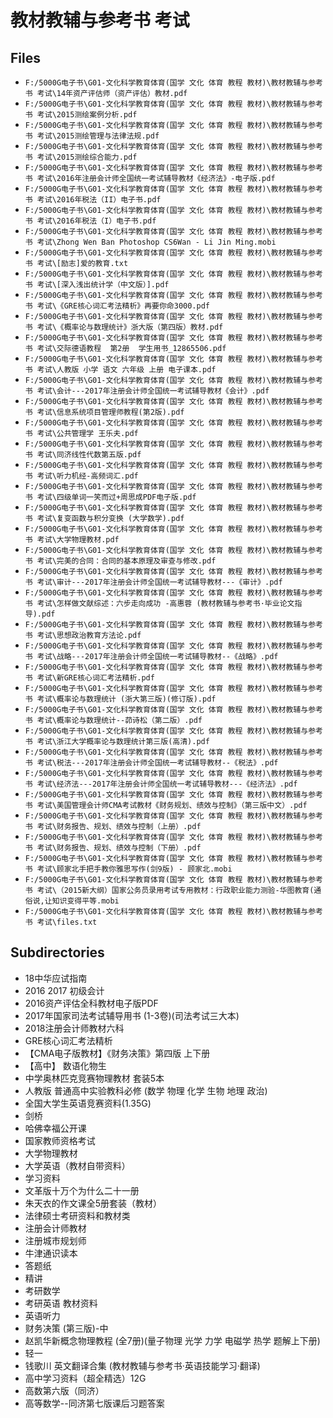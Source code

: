 # 教材教辅与参考书 考试

## Files

- `F:/5000G电子书\G01-文化科学教育体育(国学 文化 体育 教程 教材)\教材教辅与参考书 考试\14年资产评估师（资产评估）教材.pdf`
- `F:/5000G电子书\G01-文化科学教育体育(国学 文化 体育 教程 教材)\教材教辅与参考书 考试\2015测绘案例分析.pdf`
- `F:/5000G电子书\G01-文化科学教育体育(国学 文化 体育 教程 教材)\教材教辅与参考书 考试\2015测绘管理与法律法规.pdf`
- `F:/5000G电子书\G01-文化科学教育体育(国学 文化 体育 教程 教材)\教材教辅与参考书 考试\2015测绘综合能力.pdf`
- `F:/5000G电子书\G01-文化科学教育体育(国学 文化 体育 教程 教材)\教材教辅与参考书 考试\2016年注册会计师全国统一考试辅导教材《经济法》-电子版.pdf`
- `F:/5000G电子书\G01-文化科学教育体育(国学 文化 体育 教程 教材)\教材教辅与参考书 考试\2016年税法（II）电子书.pdf`
- `F:/5000G电子书\G01-文化科学教育体育(国学 文化 体育 教程 教材)\教材教辅与参考书 考试\2016年税法（I）电子书.pdf`
- `F:/5000G电子书\G01-文化科学教育体育(国学 文化 体育 教程 教材)\教材教辅与参考书 考试\Zhong Wen Ban Photoshop CS6Wan - Li Jin Ming.mobi`
- `F:/5000G电子书\G01-文化科学教育体育(国学 文化 体育 教程 教材)\教材教辅与参考书 考试\[励志]爱的教育.txt`
- `F:/5000G电子书\G01-文化科学教育体育(国学 文化 体育 教程 教材)\教材教辅与参考书 考试\[深入浅出统计学（中文版）].pdf`
- `F:/5000G电子书\G01-文化科学教育体育(国学 文化 体育 教程 教材)\教材教辅与参考书 考试\《GRE核心词汇考法精析》再要你命3000.pdf`
- `F:/5000G电子书\G01-文化科学教育体育(国学 文化 体育 教程 教材)\教材教辅与参考书 考试\《概率论与数理统计》浙大版（第四版）教材.pdf`
- `F:/5000G电子书\G01-文化科学教育体育(国学 文化 体育 教程 教材)\教材教辅与参考书 考试\交际德语教程  第2册  学生用书_12865506.pdf`
- `F:/5000G电子书\G01-文化科学教育体育(国学 文化 体育 教程 教材)\教材教辅与参考书 考试\人教版 小学 语文 六年级 上册 电子课本.pdf`
- `F:/5000G电子书\G01-文化科学教育体育(国学 文化 体育 教程 教材)\教材教辅与参考书 考试\会计---2017年注册会计师全国统一考试辅导教材《会计》.pdf`
- `F:/5000G电子书\G01-文化科学教育体育(国学 文化 体育 教程 教材)\教材教辅与参考书 考试\信息系统项目管理师教程(第2版).pdf`
- `F:/5000G电子书\G01-文化科学教育体育(国学 文化 体育 教程 教材)\教材教辅与参考书 考试\公共管理学 王乐夫.pdf`
- `F:/5000G电子书\G01-文化科学教育体育(国学 文化 体育 教程 教材)\教材教辅与参考书 考试\同济线性代数第五版.pdf`
- `F:/5000G电子书\G01-文化科学教育体育(国学 文化 体育 教程 教材)\教材教辅与参考书 考试\听力机经-高频词汇.pdf`
- `F:/5000G电子书\G01-文化科学教育体育(国学 文化 体育 教程 教材)\教材教辅与参考书 考试\四级单词一笑而过+周思成PDF电子版.pdf`
- `F:/5000G电子书\G01-文化科学教育体育(国学 文化 体育 教程 教材)\教材教辅与参考书 考试\复变函数与积分变换 (大学数学).pdf`
- `F:/5000G电子书\G01-文化科学教育体育(国学 文化 体育 教程 教材)\教材教辅与参考书 考试\大学物理教材.pdf`
- `F:/5000G电子书\G01-文化科学教育体育(国学 文化 体育 教程 教材)\教材教辅与参考书 考试\完美的合同：合同的基本原理及审查与修改.pdf`
- `F:/5000G电子书\G01-文化科学教育体育(国学 文化 体育 教程 教材)\教材教辅与参考书 考试\审计---2017年注册会计师全国统一考试辅导教材---《审计》.pdf`
- `F:/5000G电子书\G01-文化科学教育体育(国学 文化 体育 教程 教材)\教材教辅与参考书 考试\怎样做文献综述：六步走向成功 -高惠蓉 (教材教辅与参考书·毕业论文指导).pdf`
- `F:/5000G电子书\G01-文化科学教育体育(国学 文化 体育 教程 教材)\教材教辅与参考书 考试\思想政治教育方法论.pdf`
- `F:/5000G电子书\G01-文化科学教育体育(国学 文化 体育 教程 教材)\教材教辅与参考书 考试\战略---2017年注册会计师全国统一考试辅导教材--《战略》.pdf`
- `F:/5000G电子书\G01-文化科学教育体育(国学 文化 体育 教程 教材)\教材教辅与参考书 考试\新GRE核心词汇考法精析.pdf`
- `F:/5000G电子书\G01-文化科学教育体育(国学 文化 体育 教程 教材)\教材教辅与参考书 考试\概率论与数理统计 (浙大第三版)(修订版).pdf`
- `F:/5000G电子书\G01-文化科学教育体育(国学 文化 体育 教程 教材)\教材教辅与参考书 考试\概率论与数理统计--茆诗松（第二版）.pdf`
- `F:/5000G电子书\G01-文化科学教育体育(国学 文化 体育 教程 教材)\教材教辅与参考书 考试\浙江大学概率论与数理统计第三版(高清).pdf`
- `F:/5000G电子书\G01-文化科学教育体育(国学 文化 体育 教程 教材)\教材教辅与参考书 考试\税法---2017年注册会计师全国统一考试辅导教材--《税法》.pdf`
- `F:/5000G电子书\G01-文化科学教育体育(国学 文化 体育 教程 教材)\教材教辅与参考书 考试\经济法---2017年注册会计师全国统一考试辅导教材---《经济法》.pdf`
- `F:/5000G电子书\G01-文化科学教育体育(国学 文化 体育 教程 教材)\教材教辅与参考书 考试\美国管理会计师CMA考试教材《财务规划、绩效与控制》（第三版中文）.pdf`
- `F:/5000G电子书\G01-文化科学教育体育(国学 文化 体育 教程 教材)\教材教辅与参考书 考试\财务报告、规划、绩效与控制（上册）.pdf`
- `F:/5000G电子书\G01-文化科学教育体育(国学 文化 体育 教程 教材)\教材教辅与参考书 考试\财务报告、规划、绩效与控制（下册）.pdf`
- `F:/5000G电子书\G01-文化科学教育体育(国学 文化 体育 教程 教材)\教材教辅与参考书 考试\顾家北手把手教你雅思写作(剑9版) - 顾家北.mobi`
- `F:/5000G电子书\G01-文化科学教育体育(国学 文化 体育 教程 教材)\教材教辅与参考书 考试\（2015新大纲）国家公务员录用考试专用教材：行政职业能力测验-华图教育(通俗说,让知识变得平等.mobi`
- `F:/5000G电子书\G01-文化科学教育体育(国学 文化 体育 教程 教材)\教材教辅与参考书 考试\files.txt`

## Subdirectories

- 18中华应试指南
- 2016 2017 初级会计
- 2016资产评估全科教材电子版PDF
- 2017年国家司法考试辅导用书 (1-3卷)(司法考试三大本)
- 2018注册会计师教材六科
- GRE核心词汇考法精析
- 【CMA电子版教材】《财务决策》第四版 上下册
- 【高中】 数语化物生
- 中学奥林匹克竞赛物理教材 套装5本
- 人教版 普通高中实验教科必修 (数学 物理 化学 生物 地理 政治)
- 全国大学生英语竞赛资料(1.35G)
- 剑桥
- 哈佛幸福公开课
- 国家教师资格考试
- 大学物理教材
- 大学英语（教材自带资料）
- 学习资料
- 文革版十万个为什么二十一册
- 朱天衣的作文课全5册套装（教材）
- 法律硕士考研资料和教材类
- 注册会计师教材
- 注册城市规划师
- 牛津通识读本
- 答题纸
- 精讲
- 考研数学
- 考研英语 教材资料
- 英语听力
- 财务决策 (第三版)-中
- 赵凯华新概念物理教程 (全7册)(量子物理 光学 力学 电磁学 热学 题解上下册)
- 轻一
- 钱歌川 英文翻译合集  (教材教辅与参考书·英语技能学习·翻译)
- 高中学习资料（超全精选）12G
- 高数第六版（同济）
- 高等数学--同济第七版课后习题答案
